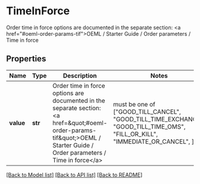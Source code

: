 # TimeInForce

Order time in force options are documented in the separate section: <a href=\"#oeml-order-params-tif\">OEML / Starter Guide / Order parameters / Time in force</a> 
## Properties
Name | Type | Description | Notes
------------ | ------------- | ------------- | -------------
**value** | **str** | Order time in force options are documented in the separate section: &lt;a href&#x3D;\&quot;#oeml-order-params-tif\&quot;&gt;OEML / Starter Guide / Order parameters / Time in force&lt;/a&gt;  |  must be one of ["GOOD_TILL_CANCEL", "GOOD_TILL_TIME_EXCHANGE", "GOOD_TILL_TIME_OMS", "FILL_OR_KILL", "IMMEDIATE_OR_CANCEL", ]

[[Back to Model list]](../README.md#documentation-for-models) [[Back to API list]](../README.md#documentation-for-api-endpoints) [[Back to README]](../README.md)


